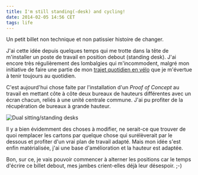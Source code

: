 ```yaml
---
title: I'm still standing(-desk) and cycling!
date: 2014-02-05 14:56 CET
tags: life
---
```

Un petit billet non technique et non patissier histoire de changer.

J'ai cette idée depuis quelques temps qui me trotte dans la tête de m'installer un poste de travail en position debout (standing desk). J'ai encore très régulièrement des lombalgies qui m'incommodent, malgré mon initiative de faire une partie de mon [trajet quotidien en vélo](/blog/2013/mon-premier-deplacement-en-velotaf) que je m'évertue à tenir toujours au quotidien.

C'est aujourd'hui chose faite par l'installation d'un *Proof of Concept* au travail en mettant côte à côte deux bureaux de hauteurs différentes avec un écran chacun, reliés à une unité centrale commune. J'ai pu profiter de la récupération de bureaux à grande hauteur.

![Dual sitting/standing desks](https://pbs.twimg.com/media/Bft01zWIgAAHicE.jpg)

Il y a bien évidemment des choses à modifier, ne serait-ce que trouver de quoi remplacer les cartons par quelque chose qui surélèverait par le dessous et profiter d'un vrai plan de travail adapté. Mais mon idée s'est enfin matérialisée, j'ai une base d'amélioration et la hauteur est adaptée.

Bon, sur ce, je vais pouvoir commencer à alterner les positions car le temps d'écrire ce billet debout, mes jambes crient-elles déjà leur désespoir. ;-)
